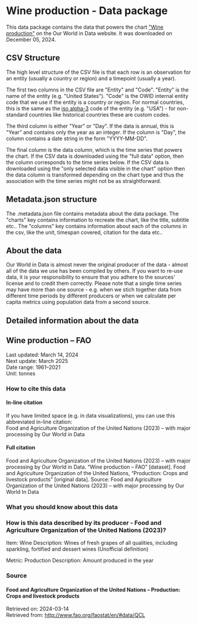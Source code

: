 # Wine production - Data package

This data package contains the data that powers the chart ["Wine production"](https://ourworldindata.org/grapher/wine-production?v=1&csvType=full&useColumnShortNames=false) on the Our World in Data website. It was downloaded on December 05, 2024.

## CSV Structure

The high level structure of the CSV file is that each row is an observation for an entity (usually a country or region) and a timepoint (usually a year).

The first two columns in the CSV file are "Entity" and "Code". "Entity" is the name of the entity (e.g. "United States"). "Code" is the OWID internal entity code that we use if the entity is a country or region. For normal countries, this is the same as the [iso alpha-3](https://en.wikipedia.org/wiki/ISO_3166-1_alpha-3) code of the entity (e.g. "USA") - for non-standard countries like historical countries these are custom codes.

The third column is either "Year" or "Day". If the data is annual, this is "Year" and contains only the year as an integer. If the column is "Day", the column contains a date string in the form "YYYY-MM-DD".

The final column is the data column, which is the time series that powers the chart. If the CSV data is downloaded using the "full data" option, then the column corresponds to the time series below. If the CSV data is downloaded using the "only selected data visible in the chart" option then the data column is transformed depending on the chart type and thus the association with the time series might not be as straightforward.

## Metadata.json structure

The .metadata.json file contains metadata about the data package. The "charts" key contains information to recreate the chart, like the title, subtitle etc.. The "columns" key contains information about each of the columns in the csv, like the unit, timespan covered, citation for the data etc..

## About the data

Our World in Data is almost never the original producer of the data - almost all of the data we use has been compiled by others. If you want to re-use data, it is your responsibility to ensure that you adhere to the sources' license and to credit them correctly. Please note that a single time series may have more than one source - e.g. when we stich together data from different time periods by different producers or when we calculate per capita metrics using population data from a second source.

## Detailed information about the data


## Wine production – FAO
Last updated: March 14, 2024  
Next update: March 2025  
Date range: 1961–2021  
Unit: tonnes  


### How to cite this data

#### In-line citation
If you have limited space (e.g. in data visualizations), you can use this abbreviated in-line citation:  
Food and Agriculture Organization of the United Nations (2023) – with major processing by Our World in Data

#### Full citation
Food and Agriculture Organization of the United Nations (2023) – with major processing by Our World in Data. “Wine production – FAO” [dataset]. Food and Agriculture Organization of the United Nations, “Production: Crops and livestock products” [original data].
Source: Food and Agriculture Organization of the United Nations (2023) – with major processing by Our World In Data

### What you should know about this data

### How is this data described by its producer - Food and Agriculture Organization of the United Nations (2023)?
Item: Wine
Description: Wines of fresh grapes of all qualities, including sparkling, fortified and dessert wines (Unofficial definition)

Metric: Production
Description: Amount produced in the year

### Source

#### Food and Agriculture Organization of the United Nations – Production: Crops and livestock products
Retrieved on: 2024-03-14  
Retrieved from: http://www.fao.org/faostat/en/#data/QCL  


    